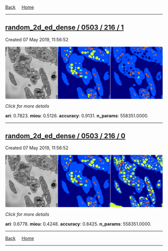 
[Back](..)&nbsp;&nbsp;&nbsp;&nbsp;&nbsp;[Home](https://leapmanlab.github.io/snapshots)

---

<div class="summary"><a href="1"><h2>random_2d_ed_dense / 0503 / 216 / 1</h2></a><p>Created 07 May 2019, 11:56:52
</p><a href="1"><img src="1/media/summary.png" align="center"></a><p>
<i>Click for more details</i>
</p></div>

**ari**: 0.7823. **miou**: 0.5126. **accuracy**: 0.9131. **n_params**: 558351.0000. 

---

<div class="summary"><a href="0"><h2>random_2d_ed_dense / 0503 / 216 / 0</h2></a><p>Created 07 May 2019, 11:56:52
</p><a href="0"><img src="0/media/summary.png" align="center"></a><p>
<i>Click for more details</i>
</p></div>

**ari**: 0.6778. **miou**: 0.4248. **accuracy**: 0.8425. **n_params**: 558351.0000. 

---

[Back](..)&nbsp;&nbsp;&nbsp;&nbsp;&nbsp;[Home](https://leapmanlab.github.io/snapshots)

---